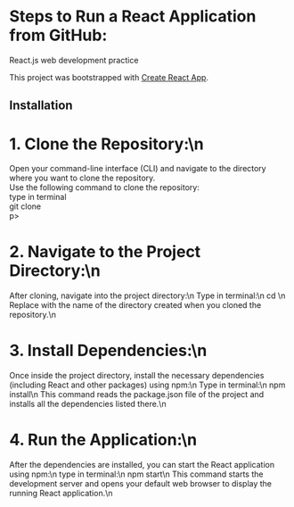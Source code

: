 # Steps to Run a React Application from GitHub:
React.js web development practice

This project was bootstrapped with [Create React App](https://github.com/facebook/create-react-app).

## Installation
# 1. Clone the Repository:\n
<p>Open your command-line interface (CLI) and navigate to the directory where you want to clone the repository.<br>
Use the following command to clone the repository:<br>
type in terminal<br>
git clone <https://github.com/shakeel159/React.js_practice></https:><br>p>

# 2. Navigate to the Project Directory:\n
After cloning, navigate into the project directory:\n
Type in terminal:\n
cd <project-directory>\n
Replace <project-directory> with the name of the directory created when you cloned the repository.\n

# 3. Install Dependencies:\n
Once inside the project directory, install the necessary dependencies (including React and other packages) using npm:\n
Type in terminal:\n
npm install\n
This command reads the package.json file of the project and installs all the dependencies listed there.\n

# 4. Run the Application:\n
After the dependencies are installed, you can start the React application using npm:\n
type in terminal:\n
npm start\n
This command starts the development server and opens your default web browser to display the running React application.\n

